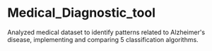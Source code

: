 # Medical_Diagnostic_tool
Analyzed medical dataset to identify patterns related to Alzheimer's disease, implementing and comparing 5 classification algorithms.
